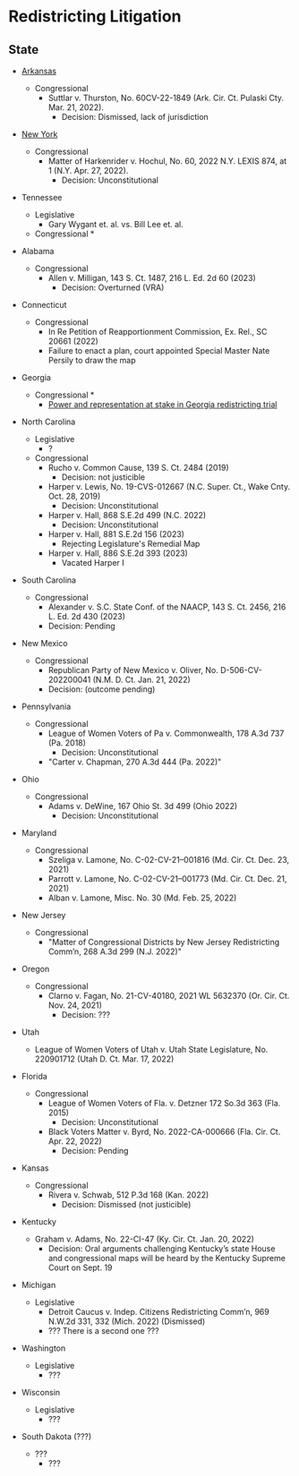 # Redistricting Litigation

## State

- [Arkansas](https://github.com/jcervas/districting/tree/master/Case%20Briefs/Arkansas)
     + Congressional
          * Suttlar v. Thurston, No. 60CV-22-1849 (Ark. Cir. Ct. Pulaski Cty. Mar. 21, 2022).
               - Decision: Dismissed, lack of jurisdiction

- [New York](https://github.com/jcervas/districting/tree/master/Case%20Briefs/New%20York)
     + Congressional
          * Matter of Harkenrider v. Hochul, No. 60, 2022 N.Y. LEXIS 874, at 1 (N.Y. Apr. 27, 2022).
               - Decision: Unconstitutional

- Tennessee
     + Legislative
          * Gary Wygant et. al. vs. Bill Lee et. al.
     + Congressional
          * 

- Alabama
     + Congressional
          * Allen v. Milligan, 143 S. Ct. 1487, 216 L. Ed. 2d 60 (2023)
               - Decision: Overturned (VRA)
- Connecticut
     + Congressional
          * In Re Petition of Reapportionment Commission, Ex. Rel., SC 20661 (2022)
          * Failure to enact a plan, court appointed Special Master Nate Persily to draw the map

- Georgia
     + Congressional
          * 
          * [Power and representation at stake in Georgia redistricting trial](https://www.ajc.com/politics/redistricting-trial-could-throw-out-georgias-republican-drawn-maps/2FLMYKW4RBB3BHTLNMUDFTQ3VA/)

- North Carolina
     + Legislative
          * ?
     + Congressional
          * Rucho v. Common Cause, 139 S. Ct. 2484 (2019)
               - Decision: not justicible
          * Harper v. Lewis, No. 19-CVS-012667 (N.C. Super. Ct., Wake Cnty. Oct. 28, 2019)
               - Decision: Unconstitutional
          * Harper v. Hall, 868 S.E.2d 499 (N.C. 2022)
               - Decision: Unconstitutional
          * Harper v. Hall, 881 S.E.2d 156 (2023)
               - Rejecting Legislature's Remedial Map
          * Harper v. Hall, 886 S.E.2d 393 (2023)
               - Vacated Harper I

- South Carolina
     + Congressional
          * Alexander v. S.C. State Conf. of the NAACP, 143 S. Ct. 2456, 216 L. Ed. 2d 430 (2023)
          * Decision: Pending

- New Mexico
     + Congressional
          * Republican Party of New Mexico v. Oliver, No. D-506-CV-202200041 (N.M. D. Ct. Jan. 21, 2022) 
          * Decision: (outcome pending)

- Pennsylvania
     + Congressional
          * League of Women Voters of Pa v. Commonwealth, 178 A.3d 737 (Pa. 2018)
               - Decision: Unconstitutional
          * "Carter v. Chapman, 270 A.3d 444 (Pa. 2022)"

- Ohio
     + Congressional
          * Adams v. DeWine, 167 Ohio St. 3d 499 (Ohio 2022)
               - Decision: Unconstitutional

- Maryland
     + Congressional
          * Szeliga v. Lamone, No. C-02-CV-21–001816 (Md. Cir. Ct. Dec. 23, 2021)
          * Parrott v. Lamone, No. C-02-CV-21–001773 (Md. Cir. Ct. Dec. 21, 2021)
          * Alban v. Lamone, Misc. No. 30 (Md. Feb. 25, 2022)

- New Jersey
     + Congressional
          * "Matter of Congressional Districts by New Jersey Redistricting Comm’n, 268 A.3d 299 (N.J. 2022)"
- Oregon
     + Congressional
          * Clarno v. Fagan, No. 21-CV-40180, 2021 WL 5632370 (Or. Cir. Ct. Nov. 24, 2021)
               - Decision: ???
- Utah
     + League of Women Voters of Utah v. Utah State Legislature, No. 220901712 (Utah D. Ct. Mar. 17, 2022)

- Florida
     + Congressional
          * League of Women Voters of Fla. v. Detzner 172 So.3d 363 (Fla. 2015)
               - Decision: Unconstitutional
          * Black Voters Matter v. Byrd, No. 2022-CA-000666 (Fla. Cir. Ct. Apr. 22, 2022)
               - Decision: Pending

- Kansas
     + Congressional
          * Rivera v. Schwab, 512 P.3d 168 (Kan. 2022)
               - Decision: Dismissed (not justicible)

- Kentucky
     + Graham v. Adams, No. 22-CI-47 (Ky. Cir. Ct. Jan. 20, 2022)
          * Decision: Oral arguments challenging Kentucky’s state House and congressional maps will be heard by the Kentucky Supreme Court on Sept. 19

- Michigan
     + Legislative
          * Detroit Caucus v. Indep. Citizens Redistricting Comm’n, 969 N.W.2d 331, 332 (Mich. 2022) (Dismissed)
          * ??? There is a second one ???

- Washington
     + Legislative
          * ???
- Wisconsin
     + Legislative
          * ???

- South Dakota (???)
     + ???
          * ???
